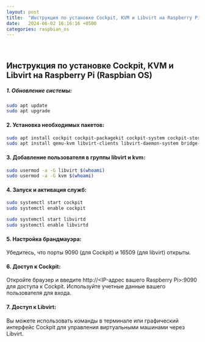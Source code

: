```yaml
---
layout: post
title:  "Инструкция по установке Cockpit, KVM и Libvirt на Raspberry Pi (Raspbian OS)"
date:   2024-06-02 16:16:16 +0500
categories: raspbian_os
---
```

<BR>

## Инструкция по установке Cockpit, KVM и Libvirt на Raspberry Pi (Raspbian OS)


##### 1. Обновление системы:
```bash
sudo apt update
sudo apt upgrade
```
#### 2. Установка необходимых пакетов:
```bash
sudo apt install cockpit cockpit-packagekit cockpit-system cockpit-storaged cockpit-networkmanager cockpit-machines
sudo apt install qemu-kvm libvirt-clients libvirt-daemon-system bridge-utils virtinst
```
#### 3. Добавление пользователя в группы libvirt и kvm:
```bash
sudo usermod -a -G libvirt $(whoami)
sudo usermod -a -G kvm $(whoami)
```
#### 4. Запуск и активация служб:
```bash
sudo systemctl start cockpit
sudo systemctl enable cockpit

sudo systemctl start libvirtd
sudo systemctl enable libvirtd
```
#### 5. Настройка брандмауэра:
Убедитесь, что порты 9090 (для Cockpit) и 16509 (для libvirt) открыты.

#### 6. Доступ к Cockpit:
Откройте браузер и введите http://<IP-адрес вашего Raspberry Pi>:9090 для доступа к Cockpit. Используйте учетные данные вашего пользователя для входа.

#### 7. Доступ к Libvirt:
Вы можете использовать команды в терминале или графический интерфейс Cockpit для управления виртуальными машинами через Libvirt.